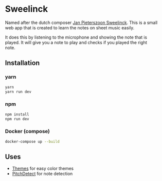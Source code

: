 
# Sweelinck
Named after the dutch composer [Jan Pieterszoon Sweelinck](https://en.wikipedia.org/wiki/Jan_Pieterszoon_Sweelinck). This is a small web app that is created to learn the notes on sheet music easily.

It does this by listening to the microphone and showing the note that is played.
It will give you a note to play and checks if you played the right note.

## Installation

### yarn

```bash
yarn
yarn run dev
```

### npm
```bash
npm install
npm run dev
```

### Docker (compose)
```bash
docker-compose up --build
```

## Uses

 - [Themes](https://github.com/hundredrabbits/Themes) for easy color themes
 - [PitchDetect](https://github.com/cwilso/PitchDetect/blob/main/js/pitchdetect.js#L287) for note detection

